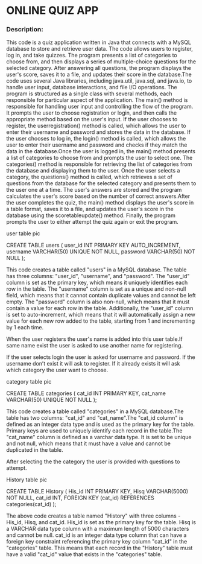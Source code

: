# ONLINE QUIZ APP

### Description:
This code is a quiz application written in Java that connects with a MySQL database to store and retrieve user data. The code allows users to register, log in, and take quizzes. The program presents a list of categories to choose from, and then displays a series of multiple-choice questions for the selected category. After answering all questions, the program displays the user's score, saves it to a file, and updates their score in the database.The code uses several Java libraries, including java.util, java.sql, and java.io, to handle user input, database interactions, and file I/O operations. The program is structured as a single class with several methods, each responsible for particular aspect of the application.
               The main() method is responsible for handling user input and controlling the flow of the program. It prompts the user to choose registration or login, and then calls the appropriate method based on the user's input. If the user chooses to register, the userregistration() method is called, which allows the user to enter their username and password and stores the data in the database. If the user chooses to log in, the login() method is called, which allows the user to enter their username and password and checks if they match the data in the database.Once the user is logged in, the main() method presents a list of categories to choose from and prompts the user to select one. The categories() method is responsible for retrieving the list of categories from the database and displaying them to the user. Once the user selects a category, the questions() method is called, which retrieves a set of questions from the database for the selected category and presents them to the user one at a time. The user's answers are stored and the program calculates the user's score based on the number of correct answers.After the user completes the quiz, the main() method displays the user's score in a table format, saves it to a file, and updates the user's score in the database using the scoretableupdate() method. Finally, the program prompts the user to either attempt the quiz again or exit the program.

user table pic



CREATE TABLE users (
   user_id INT PRIMARY KEY AUTO_INCREMENT,
  username VARCHAR(50) UNIQUE NOT NULL,
  password VARCHAR(50) NOT NULL
);


This code creates a table called "users" in a MySQL database. The table has three columns: "user_id", "username", and "password". The "user_id" column is set as the primary key, which means it uniquely identifies each row in the table. The "username" column is set as a unique and non-null field, which means that it cannot contain duplicate values and cannot be left empty. The "password" column is also non-null, which means that it must contain a value for each row in the table. Additionally, the "user_id" column is set to auto-increment, which means that it will automatically assign a new value for each new row added to the table, starting from 1 and incrementing by 1 each time.

When the user registers the user's name is added into this user table.If same name exist the user is asked to use another name for registering.

If the user selects login the user is asked for username and password. If the username don’t exist it will ask to register. If it already exists it will ask which category the user want to choose.


category table pic






CREATE TABLE categories (
  cat_id INT PRIMARY KEY,
  cat_name VARCHAR(50) UNIQUE NOT NULL
);

This code creates a table called "categories" in a MySQL database.The table has two columns: "cat_id" and "cat_name".The "cat_id column" is defined as an integer data type and is used as the primary key for the table. Primary keys are used to uniquely identify each record in the table.The "cat_name" column is defined as a varchar data type. It is set to be unique and not null, which means that it must have a value and cannot be duplicated in the table.

After selecting the the category the user is provided with questions to attempt.


 History table pic 




CREATE TABLE History (
  His_id INT PRIMARY KEY,
  Hisq VARCHAR(5000) NOT NULL,
  cat_id INT,
  FOREIGN KEY (cat_id)  REFERENCES categories(cat_id)
);

The above code creates a table named "History" with three columns - His_id, Hisq, and cat_id. His_id is set as the primary key for the table. Hisq is a VARCHAR data type column with a maximum length of 5000 characters and cannot be null. cat_id is an integer data type column that can have a foreign key constraint referencing the primary key column "cat_id" in the "categories" table. This means that each record in the "History" table must have a valid "cat_id" value that exists in the "categories" table.




